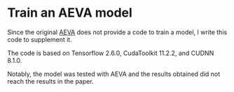# Train an AEVA model

Since the original [AEVA](https://github.com/JunfengGo/AEVA-Blackbox-Backdoor-Detection-main) does not provide a code to train a model, I write this code to supplement it.

The code is based on Tensorflow 2.6.0, CudaToolkit 11.2.2, and CUDNN 8.1.0.

Notably, the model was tested with AEVA and the results obtained did not reach the results in the paper.

